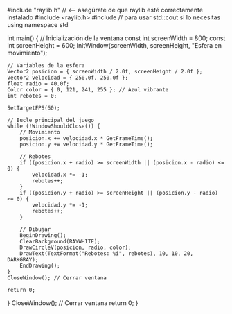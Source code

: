 #include "raylib.h" // <-- asegúrate de que raylib esté correctamente instalado
#include <raylib.h>
#include <string>// para usar std::cout si lo necesitas
using namespace std

int main() {
    // Inicialización de la ventana
    const int screenWidth = 800;
    const int screenHeight = 600;
    InitWindow(screenWidth, screenHeight, "Esfera en movimiento");

    // Variables de la esfera
    Vector2 posicion = { screenWidth / 2.0f, screenHeight / 2.0f };
    Vector2 velocidad = { 250.0f, 250.0f };
    float radio = 40.0f;
    Color color = { 0, 121, 241, 255 }; // Azul vibrante
    int rebotes = 0;

    SetTargetFPS(60);

    // Bucle principal del juego
    while (!WindowShouldClose()) {
        // Movimiento
        posicion.x += velocidad.x * GetFrameTime();
        posicion.y += velocidad.y * GetFrameTime();

        // Rebotes
        if ((posicion.x + radio) >= screenWidth || (posicion.x - radio) <= 0) {
            velocidad.x *= -1;
            rebotes++;
        }
        if ((posicion.y + radio) >= screenHeight || (posicion.y - radio) <= 0) {
            velocidad.y *= -1;
            rebotes++;
        }

        // Dibujar
        BeginDrawing();
        ClearBackground(RAYWHITE);
        DrawCircleV(posicion, radio, color);
        DrawText(TextFormat("Rebotes: %i", rebotes), 10, 10, 20, DARKGRAY);
        EndDrawing();
    }
    CloseWindow(); // Cerrar ventana

    return 0;
}
    CloseWindow(); // Cerrar ventana
    return 0;
}
